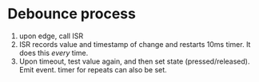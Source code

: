 
# Debounce process

1. upon edge, call ISR
1. ISR records value and timestamp of change and restarts 10ms timer.  It does this _every_ time. 
2. Upon timeout, test value again, and then set state (pressed/released).  Emit event.  timer for repeats can also be set.
